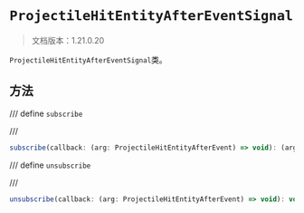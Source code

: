 # `ProjectileHitEntityAfterEventSignal`

> 文档版本：1.21.0.20

`ProjectileHitEntityAfterEventSignal`类。

## 方法

/// define
`subscribe`


///

```js
subscribe(callback: (arg: ProjectileHitEntityAfterEvent) => void): (arg: ProjectileHitEntityAfterEvent) => void
```


/// define
`unsubscribe`


///

```js
unsubscribe(callback: (arg: ProjectileHitEntityAfterEvent) => void): void
```

